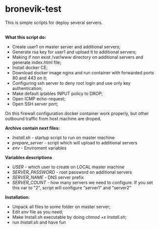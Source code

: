 # bronevik-test
This is simple scripts for deploy several servers.<br><br>

<b>What this script do:</b><br>
<ul>
    <li> Create user1 on master server and additional servers;</li>
    <li> Generate rsa key for user1 and upload it to additional servers;</li>
    <li> Making if non exist /var/www directory on additional servers and generate index.html file;</li>
    <li> Install docker CE;</li>
    <li> Download docker image nginx and run container with forwarded ports 80 and 443 on it;</li>
    <li> Configuring ssh server to deny root login and use only key authentication;</li>
    <li> Make default iptables INPUT policy to DROP;</li>
    <li> Open ICMP echo-request;</li>
    <li> Open SSH server port;</li>
 </ul>
 <p>On this firewall configuration docker container work properly, but other outbound traffic from host machine are droped.</p>

<b>Archive contain next files:</b><br>
<ul>
  <li><i>Install.sh</i> - startup script to run on master machine</li>
  <li><i>prepare_server</i> - script which will upload to additional servers</li>
  <li><i>env</i> - Enviroment variables</li></ul>
  
  <b>Variables descriptions</b>
<ul>
  <li><i>USER</i> - which user to create on LOCAL master machine</li>
  <li><i>SERVER_PASSWORD</i> - root password on additional servers</li>
  <li><i>SERVER_NAME</i> - DNS server prefix</li>
  <li><i>SERVER_COUNT</i> - how many servers we need to configure. If you set this var to "2", script will configure "server1" and "server2"
  </ul>
  
<b>Installation:</b>
<ul>
 <li>Unpack all files to some folder on master server;</li>
 <li>Edit <i>env</i> file as you need;</li>
 <li>Make Install.sh executable by doing <i>chmod +x Install.sh</i>;</li>
  <li>run <i>Install.sh</i> and have fun</i>
</ul>

